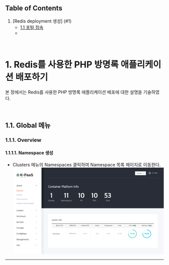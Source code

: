 ## Table of Contents

1. [Redis deployment 생성] (#1)
   * [1.1 포털 접속 ](#1-1)
   * 
<br>

# <div id='1'/> 1. Redis를 사용한 PHP 방명록 애플리케이션 배포하기
본 장에서는 Redis를 사용한 PHP 방명록 애플리케이션 배포에 대한 설명을 기술하였다.

<br>

## <div id='1'/> 1.1. Global 메뉴
### <div id='1-1-1'/> 1.1.1. Overview
#### <div id='1-1-1-1'/> 1.1.1.1. Namespace 생성
- Clusters 메뉴의 Namespaces 클릭하여 Namespace 목록 페이지로 이동한다.
  ![IMG_1_1]

---
[IMG_1_1]:../IMG/IMG_1_1.png
  
